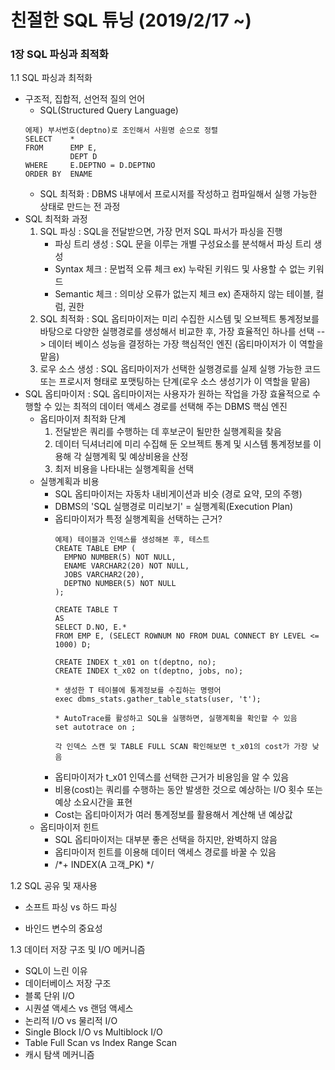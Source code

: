 # 친절한 SQL 튜닝 (2019/2/17 ~)
### 1장 SQL 파싱과 최적화
1.1 SQL 파싱과 최적화
- 구조적, 집합적, 선언적 질의 언어
  - SQL(Structured Query Language)
  ~~~
  에제) 부서번호(deptno)로 조인해서 사원명 순으로 정렬
  SELECT    *
  FROM      EMP E,
            DEPT D
  WHERE     E.DEPTNO = D.DEPTNO
  ORDER BY  ENAME
  ~~~
  - SQL 최적화 : DBMS 내부에서 프로시저를 작성하고 컴파일해서 실행 가능한 상태로 만드는 전 과정
- SQL 최적화 과정
  1. SQL 파싱 : SQL을 전달받으면, 가장 먼저 SQL 파서가 파싱을 진행
      - 파싱 트리 생성 : SQL 문을 이루는 개별 구성요소를 분석해서 파싱 트리 생성
      - Syntax 체크 : 문법적 오류 체크 ex) 누락된 키워드 및 사용할 수 없는 키워드
      - Semantic 체크 : 의미상 오류가 없는지 체크 ex) 존재하지 않는 테이블, 컬럼, 권한
  2. SQL 최적화 : SQL 옵티마이저는 미리 수집한 시스템 및 오브젝트 통계정보를 바탕으로 다양한 실행경로를 생성해서 비교한 후, 가장 효율적인 하나를 선택
  --> 데이터 베이스 성능을 결정하는 가장 핵심적인 엔진 (옵티마이저가 이 역할을 맡음)
  3. 로우 소스 생성 : SQL 옵티마이저가 선택한 실행경로를 실제 실행 가능한 코드 또는 프로시저 형태로 포맷팅하는 단계(로우 소스 생성기가 이 역할을 맡음)
- SQL 옵티마이저
: SQL 옵티마이저는 사용자가 원하는 작업을 가장 효율적으로 수행할 수 있는 최적의 데이터 액세스 경로를 선택해 주는 DBMS 핵심 엔진
  - 옵티마이저 최적화 단계
    1. 전달받은 쿼리를 수행하는 데 후보군이 될만한 실행계획을 찾음
    2. 데이터 딕셔너리에 미리 수집해 둔 오브젝트 통계 및 시스템 통계정보를 이용해 각 실행계획 및 예상비용을 산정
    3. 최저 비용을 나타내는 실행계획을 선택
  - 실행계획과 비용
    - SQL 옵티마이저는 자동차 내비게이션과 비슷 (경로 요약, 모의 주행)
    - DBMS의 'SQL 실행경로 미리보기' = 실행계획(Execution Plan)
    - 옵티마이저가 특정 실행계획을 선택하는 근거?
      ~~~
      예제) 테이블과 인덱스를 생성해본 후, 테스트
      CREATE TABLE EMP (
        EMPNO NUMBER(5) NOT NULL,
        ENAME VARCHAR2(20) NOT NULL,
        JOBS VARCHAR2(20),
        DEPTNO NUMBER(5) NOT NULL
      );

      CREATE TABLE T
      AS
      SELECT D.NO, E.*
      FROM EMP E, (SELECT ROWNUM NO FROM DUAL CONNECT BY LEVEL <= 1000) D;

      CREATE INDEX t_x01 on t(deptno, no);
      CREATE INDEX t_x02 on t(deptno, jobs, no);

      * 생성한 T 테이블에 통계정보를 수집하는 명령어
      exec dbms_stats.gather_table_stats(user, 't');

      * AutoTrace를 활성하고 SQL을 실행하면, 실행계획을 확인할 수 있음
      set autotrace on ;

      각 인덱스 스캔 및 TABLE FULL SCAN 확인해보면 t_x01의 cost가 가장 낮음
      ~~~
    - 옵티마이저가 t_x01 인덱스를 선택한 근거가 비용임을 알 수 있음
    - 비용(cost)는 쿼리를 수행하는 동안 발생한 것으로 예상하는 I/O 횟수 또는 예상 소요시간을 표현
    - Cost는 옵티마이저가 여러 통계정보를 활용해서 계산해 낸 예상값
  - 옵티마이저 힌트
    - SQL 옵티마이저는 대부분 좋은 선택을 하지만, 완벽하지 않음
    - 옵티마이저 힌트를 이용해 데이터 액세스 경로를 바꿀 수 있음
    - /*+ INDEX(A 고객_PK) */
  
1.2 SQL 공유 및 재사용
  - 소프트 파싱 vs 하드 파싱

  - 바인드 변수의 중요성

1.3 데이터 저장 구조 및 I/O 메커니즘
  - SQL이 느린 이유
  - 데이터베이스 저장 구조
  - 블록 단위 I/O
  - 시퀀셜 액세스 vs 랜덤 액세스 
  - 논리적 I/O vs 물리적 I/O
  - Single Block I/O vs Multiblock I/O
  - Table Full Scan vs Index Range Scan
  - 캐시 탐색 메커니즘
  











  
